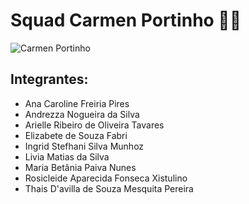 # Squad Carmen Portinho 📐🌳 
![Carmen Portinho](https://iab.org.br/wp-content/uploads/2022/08/CarmenPortinho1.jpg)


## Integrantes:

- Ana Caroline Freiria Pires
- Andrezza Nogueira da Silva
- Arielle Ribeiro de Oliveira Tavares
- Elizabete de Souza Fabri
- Ingrid Stefhani Silva Munhoz
- Livia Matias da Silva
- Maria Betânia Paiva Nunes
- Rosicleide Aparecida Fonseca Xistulino
- Thais D'avilla de Souza Mesquita Pereira
